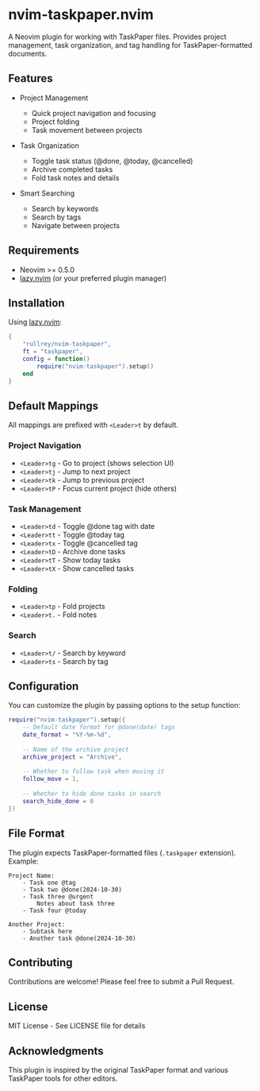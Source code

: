 # nvim-taskpaper.nvim

A Neovim plugin for working with TaskPaper files. Provides project management, task organization, and tag handling for TaskPaper-formatted documents.

## Features

- Project Management
  - Quick project navigation and focusing
  - Project folding
  - Task movement between projects

- Task Organization
  - Toggle task status (@done, @today, @cancelled)
  - Archive completed tasks
  - Fold task notes and details

- Smart Searching
  - Search by keywords
  - Search by tags
  - Navigate between projects

## Requirements

- Neovim >= 0.5.0
- [lazy.nvim](https://github.com/folke/lazy.nvim) (or your preferred plugin manager)

## Installation

Using [lazy.nvim](https://github.com/folke/lazy.nvim):

```lua
{
    "rullrey/nvim-taskpaper",
    ft = "taskpaper",
    config = function()
        require("nvim-taskpaper").setup()
    end
}
```

## Default Mappings

All mappings are prefixed with `<Leader>t` by default.

### Project Navigation
- `<Leader>tg` - Go to project (shows selection UI)
- `<Leader>tj` - Jump to next project
- `<Leader>tk` - Jump to previous project
- `<Leader>tP` - Focus current project (hide others)

### Task Management
- `<Leader>td` - Toggle @done tag with date
- `<Leader>tt` - Toggle @today tag
- `<Leader>tx` - Toggle @cancelled tag
- `<Leader>tD` - Archive done tasks
- `<Leader>tT` - Show today tasks
- `<Leader>tX` - Show cancelled tasks

### Folding
- `<Leader>tp` - Fold projects
- `<Leader>t.` - Fold notes

### Search
- `<Leader>t/` - Search by keyword
- `<Leader>ts` - Search by tag

## Configuration

You can customize the plugin by passing options to the setup function:

```lua
require("nvim-taskpaper").setup({
    -- Default date format for @done(date) tags
    date_format = "%Y-%m-%d",
    
    -- Name of the archive project
    archive_project = "Archive",
    
    -- Whether to follow task when moving it
    follow_move = 1,
    
    -- Whether to hide done tasks in search
    search_hide_done = 0
})
```

## File Format

The plugin expects TaskPaper-formatted files (`.taskpaper` extension). Example:

```
Project Name:
    - Task one @tag
    - Task two @done(2024-10-30)
    - Task three @urgent
        Notes about task three
    - Task four @today

Another Project:
    - Subtask here
    - Another task @done(2024-10-30)
```

## Contributing

Contributions are welcome! Please feel free to submit a Pull Request.

## License

MIT License - See LICENSE file for details

## Acknowledgments

This plugin is inspired by the original TaskPaper format and various TaskPaper tools for other editors.